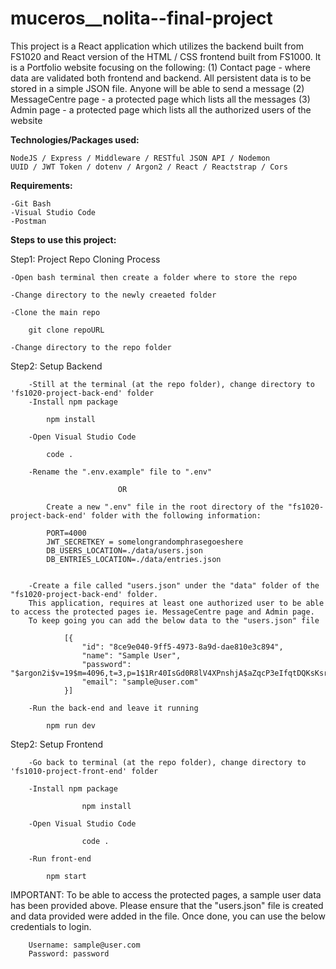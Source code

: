 # muceros__nolita--final-project
This project is a React application which utilizes the backend built from FS1020 and React version of the HTML / CSS frontend built from FS1000.
It is a Portfolio website focusing on the following:
    (1) Contact page - where data are validated both frontend and backend. All persistent data is to be stored in a simple JSON file. Anyone will be able to 
                       send a message
    (2) MessageCentre page - a protected page which lists all the messages
    (3) Admin page - a protected page which lists all the authorized users of the website


**Technologies/Packages used:**
    
    NodeJS / Express / Middleware / RESTful JSON API / Nodemon
    UUID / JWT Token / dotenv / Argon2 / React / Reactstrap / Cors

**Requirements:**

    -Git Bash
    -Visual Studio Code
    -Postman

**Steps to use this project:**

Step1: Project Repo Cloning Process

    -Open bash terminal then create a folder where to store the repo

    -Change directory to the newly creaeted folder

    -Clone the main repo
        
        git clone repoURL

    -Change directory to the repo folder

Step2: Setup Backend

        -Still at the terminal (at the repo folder), change directory to 'fs1020-project-back-end' folder
        -Install npm package
        
            npm install

        -Open Visual Studio Code

            code .

        -Rename the ".env.example" file to ".env" 
            
                            OR 

            Create a new ".env" file in the root directory of the "fs1020-project-back-end' folder with the following information:

            PORT=4000
            JWT_SECRETKEY = somelongrandomphrasegoeshere
            DB_USERS_LOCATION=./data/users.json
            DB_ENTRIES_LOCATION=./data/entries.json

                
        -Create a file called "users.json" under the "data" folder of the "fs1020-project-back-end' folder.
        This application, requires at least one authorized user to be able to access the protected pages ie. MessageCentre page and Admin page.
        To keep going you can add the below data to the "users.json" file
        
                [{
                    "id": "8ce9e040-9ff5-4973-8a9d-dae810e3c894",
                    "name": "Sample User",
                    "password": "$argon2i$v=19$m=4096,t=3,p=1$1Rr40IsGd0R8lV4XPnshjA$aZqcP3eIfqtDQKsKsrju08/PsdnM4nIJHU0nYfMyVeM",
                    "email": "sample@user.com"
                }]

        -Run the back-end and leave it running

            npm run dev

Step2: Setup Frontend

        -Go back to terminal (at the repo folder), change directory to 'fs1010-project-front-end' folder

        -Install npm package
                
                    npm install

        -Open Visual Studio Code

                    code .

        -Run front-end

            npm start


IMPORTANT: 
To be able to access the protected pages, a sample user data has been provided above.
Please ensure that the "users.json" file is created and data provided were added in the file.
Once done, you can use the below credentials to login.


        Username: sample@user.com
        Password: password


